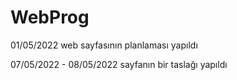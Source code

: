 # WebProg

01/05/2022 
web sayfasının planlaması yapıldı

07/05/2022 - 08/05/2022
sayfanın bir taslağı yapıldı


